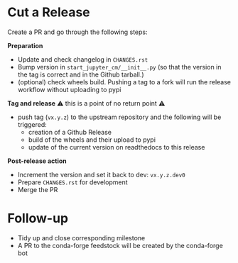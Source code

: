 
Cut a Release
=============

Create a PR and go through the following steps:

**Preparation**
- Update and check changelog in `CHANGES.rst`
- Bump version in `start_jupyter_cm/__init__.py` (so that the version in the tag is correct and in the Github tarball.)
- (optional) check wheels build. Pushing a tag to a fork will run the release workflow without uploading to pypi

**Tag and release**
:warning: this is a point of no return point :warning:
- push tag (`vx.y.z`) to the upstream repository and the following will be triggered:
  - creation of a Github Release
  - build of the wheels and their upload to pypi
  - update of the current version on readthedocs to this release

**Post-release action**
- Increment the version and set it back to dev: `vx.y.z.dev0`
- Prepare `CHANGES.rst` for development
- Merge the PR

Follow-up
=========

- Tidy up and close corresponding milestone
- A PR to the conda-forge feedstock will be created by the conda-forge bot
